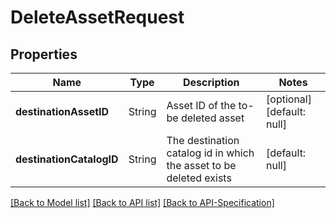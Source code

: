 # DeleteAssetRequest

## Properties
Name | Type | Description | Notes
------------ | ------------- | ------------- | -------------
**destinationAssetID** | String | Asset ID of the to-be deleted asset | [optional] [default: null]
**destinationCatalogID** | String | The destination catalog id in which the asset to be deleted exists | [default: null]

[[Back to Model list]](../README.md#documentation-for-models) [[Back to API list]](../README.md#documentation-for-api-endpoints) [[Back to API-Specification]](../README.md)

